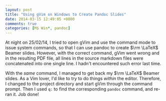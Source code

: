 ```yaml
---
layout: post
title: "Using gVim on Windows to Create Pandoc Slides"
date: 2014-03-15 12:49:05 +0800
comments: true
categories: [M$ Win*, pandoc]
---
```


At night on 25/02/14, I tried to open gVim and use the command mode to
issue system commands, so that I can use pandoc to create $\rm \LaTeX$
Beamer slides.  However, with the correct command, gVim went wrong and
in the resulting PDF file, all lines in the source markdown files were
concatenated into one single line.  I hadn't encountered such error
last time.

With the *same* command, I managed to get back my $\rm \LaTeX$ Beamer
slides.  As a Vim lover, I'd like to try to do things *within* the
editor.  Therefore, I changed to the project directory and start gVim
through the command prompt.  Then I used `q:` to find the
corresponding `pandoc` command, and re-ran it.  Job done!
